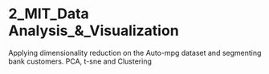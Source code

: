 # 2_MIT_Data Analysis_&_Visualization
 Applying dimensionality reduction on the Auto-mpg dataset and segmenting bank customers.  PCA, t-sne and Clustering
